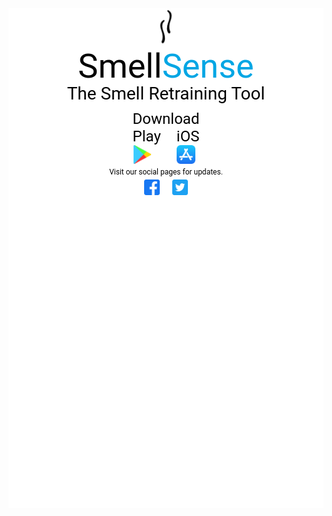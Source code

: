 <div style="background: white; height: 800px; display: flex; flex-direction: column; align-items: center; font-family: Roboto; color: black; font-size: 24px;" style="padding: 50px;">
<div style="display: flex; flex-direction: column; align-items: center;">
<div><img style="width: 60px; height: 60px;" src="https://github.com/mattgoespro/public-resources/blob/master/images/SmellSense/Logo.png?raw=true"></img></div>
<div style="font-size: 54px; line-height: 1;">Smell<span style="color: #00a6e4;">Sense</span></div>
<div style="font-size: 28px;">The Smell Retraining Tool</div>
</div>
<div style="margin-top: 10px; display: flex; flex-direction: column;">
<div>Download</div>
<div style="display: flex; justify-content: space-between;">
<div style="display: flex; flex-direction: column;">
<div>Play</div>
<a href="https://play.google.com/store/apps/details?id=za.co.smellsense&hl=en_US&gl=US" style="vertical-align: middle;">
<img style="width: 30px; height: 30px;" src="https://github.com/mattgoespro/public-resources/blob/master/images/logos/google-play.png?raw=true">
</a>
</div>
<div style="display: flex; flex-direction: column;">
<div>iOS</div>
<a href="https://twitter.com/smellsense" style="vertical-align: middle;">
<img style="width: 30px; height: 30px;" src="https://github.com/mattgoespro/public-resources/blob/master/images/logos/ios-app-store.png?raw=true">
</a>
</div>
</div>
</div>
<div style="font-size: 12px; text-align: center;">Visit our social pages for updates.</div>
<div style="display: flex; width: 90px;
justify-content: space-around; margin-top: 5px;">
<a href="https://facebook.com/pages/category/Product-Service/SmellSense-345235540113222/">
<img style="width: 25px; height: 25px;" src="https://github.com/mattgoespro/public-resources/blob/master/images/logos/facebook.png?raw=true">
</a>
<a href="https://twitter.com/smellsense">
<img style="width: 25px; height: 25px;" src="https://github.com/mattgoespro/public-resources/blob/master/images/logos/twitter.png?raw=true">
</a>
</div>
</div>
